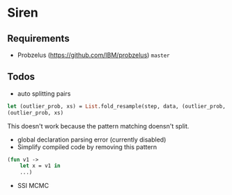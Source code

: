 # Siren

## Requirements
- Probzelus (https://github.com/IBM/probzelus) `master`

## Todos
- auto splitting pairs
```ml
let (outlier_prob, xs) = List.fold_resample(step, data, (outlier_prob, x)) in
(outlier_prob, xs)
```
This doesn't work because the pattern matching doensn't split.
- global declaration parsing error (currently disabled)
- Simplify compiled code by removing this pattern
```ml
(fun v1 ->
    let x = v1 in
    ...)
```
- SSI MCMC
